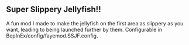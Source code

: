 **Super Slippery Jellyfish!!**
--

A fun mod I made to make the jellyfish on the first area as slippery as you want, leading to being launched further by them.
Configurable in BepInEx/config/fayemod.SSJF.config.
